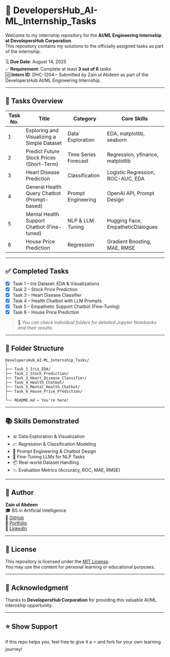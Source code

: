# 🚀 DevelopersHub_AI-ML_Internship_Tasks

Welcome to my internship repository for the **AI/ML Engineering Internship at DevelopersHub Corporation**.  
This repository contains my solutions to the officially assigned tasks as part of the internship.


🗓 **Due Date**: August 14, 2025  
✅ **Requirement**: Complete at least **3 out of 6** tasks  
🆔 **Intern ID**: DHC-1204 – Submitted by Zain ul Abdeen as part of the DevelopersHub AI/ML Engineering Internship.

---

## 📁 Tasks Overview

| Task No. | Title                                         | Category             | Core Skills |
|----------|-----------------------------------------------|----------------------|-------------|
| 1        | Exploring and Visualizing a Simple Dataset    | Data Exploration     | EDA, matplotlib, seaborn |
| 2        | Predict Future Stock Prices (Short-Term)      | Time Series Forecast | Regression, yfinance, matplotlib |
| 3        | Heart Disease Prediction                      | Classification       | Logistic Regression, ROC-AUC, EDA |
| 4        | General Health Query Chatbot (Prompt-based)   | Prompt Engineering   | OpenAI API, Prompt Design |
| 5        | Mental Health Support Chatbot (Fine-tuned)    | NLP & LLM Tuning     | Hugging Face, EmpatheticDialogues |
| 6        | House Price Prediction                         | Regression           | Gradient Boosting, MAE, RMSE |

---

## ✅ Completed Tasks

- [x] Task 1 – Iris Dataset: EDA & Visualizations  
- [x] Task 2 – Stock Price Prediction  
- [x] Task 3 – Heart Disease Classifier  
- [x] Task 4 – Health Chatbot with LLM Prompts  
- [x] Task 5 – Empathetic Support Chatbot (Fine-Tuning)  
- [x] Task 6 – House Price Prediction

> 📌 *You can check individual folders for detailed Jupyter Notebooks and their results.*

---

## 📂 Folder Structure

```
DevelopersHub_AI-ML_Internship_Tasks/
│
├── Task_1_Iris_EDA/
├── Task_2_Stock_Prediction/
├── Task_3_Heart_Disease_Classifier/
├── Task_4_Health_Chatbot/
├── Task_5_Mental_Health_Chatbot/
├── Task_6_House_Price_Prediction/
│
└── README.md ← You're here!
```


---

## 📚 Skills Demonstrated

- 📊 Data Exploration & Visualization  
- 📈 Regression & Classification Modeling  
- 🤖 Prompt Engineering & Chatbot Design  
- 🧠 Fine-Tuning LLMs for NLP Tasks  
- 📦 Real-world Dataset Handling  
- 📉 Evaluation Metrics (Accuracy, ROC, MAE, RMSE)

---

## 🧠 Author

**Zain ul Abdeen**  
🎓 BS in Artificial Intelligence  
🔗 [GitHub](https://github.com/Zain-ul-abdeen-773)  
🔗 [Portfolio](https://zain-ul-abdeen-773.netlify.app/)  
🔗 [LinkedIn](http://www.linkedin.com/in/zain-ul-abdeen-48aa72318)

---

## 📜 License

This repository is licensed under the [MIT License](LICENSE).  
You may use the content for personal learning or educational purposes.

---

## 🙌 Acknowledgment

Thanks to **DevelopersHub Corporation** for providing this valuable AI/ML internship opportunity.

---

## ⭐️ Show Support

If this repo helps you, feel free to give it a ⭐️ and fork for your own learning journey!
